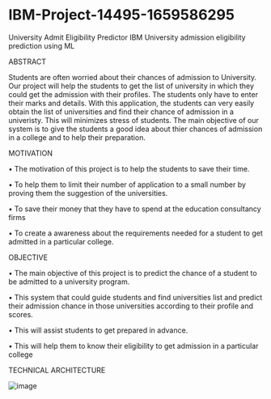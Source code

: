 # IBM-Project-14495-1659586295
University Admit Eligibility Predictor
                                                                     IBM
                                             University admission eligibility prediction using ML

ABSTRACT
              
  Students are often worried about their chances of admission to University. Our project will help the students to get the list of university in which they could get the admission with their profiles. The students only have to enter their marks and details. With this application, the students can very easily obtain the list of universities and find their chance of admission in a univeristy. This will minimizes stress of students. The main objective of our system is to give the students a good idea about thier chances of admission in a college and to help their preparation.

MOTIVATION

•	The motivation of this project is to help the students to save their time.

•	To help them to limit their number of application to a small number by proving them the suggestion of the universities.

•	To save their money that they have to spend at the education consultancy firms

•	To create a awareness about the requirements needed for a student to get admitted in a particular college.

OBJECTIVE

•	The main objective of this project is to predict the chance of a student to be admitted to a university program.

•	This system that could guide students and find universities list and predict their admission chance in those universities according to their profile and scores.

•	This will assist students to get prepared in advance.

•	This will help them to know their eligibility to get admission in a particular college


TECHNICAL ARCHITECTURE
 

![image](https://user-images.githubusercontent.com/86563950/196044315-af3c072c-0871-4923-9a99-9f65f2040739.png)
